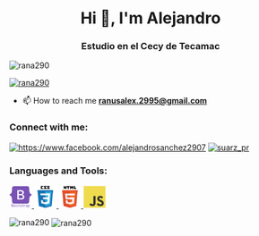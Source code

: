 <h1 align="center">Hi 👋, I'm Alejandro</h1>
<h3 align="center">Estudio en el Cecy de Tecamac</h3>

<p align="left"> <img src="https://komarev.com/ghpvc/?username=rana290&label=Profile%20views&color=0e75b6&style=flat" alt="rana290" /> </p>

<p align="left"> <a href="https://github.com/ryo-ma/github-profile-trophy"><img src="https://github-profile-trophy.vercel.app/?username=rana290" alt="rana290" /></a> </p>

- 📫 How to reach me **ranusalex.2995@gmail.com**

<h3 align="left">Connect with me:</h3>
<p align="left">
<a href="https://fb.com/https://www.facebook.com/alejandrosanchez2907" target="blank"><img align="center" src="https://raw.githubusercontent.com/rahuldkjain/github-profile-readme-generator/master/src/images/icons/Social/facebook.svg" alt="https://www.facebook.com/alejandrosanchez2907" height="30" width="40" /></a>
<a href="https://instagram.com/suarz_pr" target="blank"><img align="center" src="https://raw.githubusercontent.com/rahuldkjain/github-profile-readme-generator/master/src/images/icons/Social/instagram.svg" alt="suarz_pr" height="30" width="40" /></a>
</p>

<h3 align="left">Languages and Tools:</h3>
<p align="left"> <a href="https://getbootstrap.com" target="_blank" rel="noreferrer"> <img src="https://raw.githubusercontent.com/devicons/devicon/master/icons/bootstrap/bootstrap-plain-wordmark.svg" alt="bootstrap" width="40" height="40"/> </a> <a href="https://www.w3schools.com/css/" target="_blank" rel="noreferrer"> <img src="https://raw.githubusercontent.com/devicons/devicon/master/icons/css3/css3-original-wordmark.svg" alt="css3" width="40" height="40"/> </a> <a href="https://www.w3.org/html/" target="_blank" rel="noreferrer"> <img src="https://raw.githubusercontent.com/devicons/devicon/master/icons/html5/html5-original-wordmark.svg" alt="html5" width="40" height="40"/> </a> <a href="https://developer.mozilla.org/en-US/docs/Web/JavaScript" target="_blank" rel="noreferrer"> <img src="https://raw.githubusercontent.com/devicons/devicon/master/icons/javascript/javascript-original.svg" alt="javascript" width="40" height="40"/> </a> </p>

<p><img align="left" src="https://github-readme-stats.vercel.app/api/top-langs?username=rana290&show_icons=true&locale=en&layout=compact" alt="rana290" /></p>

<p>&nbsp;<img align="center" src="https://github-readme-stats.vercel.app/api?username=rana290&show_icons=true&locale=en" alt="rana290" /></p>
